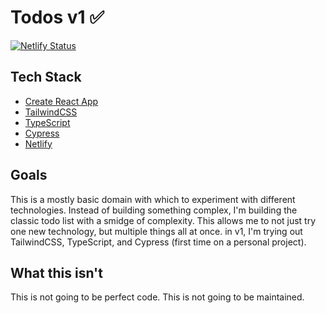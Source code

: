 # Todos v1 ✅

[![Netlify Status](https://api.netlify.com/api/v1/badges/685b3de5-8f4d-412a-8aff-98c6b0f7e33d/deploy-status)](https://app.netlify.com/sites/typed-todos/deploys)

## Tech Stack

- [Create React App](https://github.com/facebook/create-react-app)
- [TailwindCSS](https://tailwindcss.com/)
- [TypeScript](https://www.typescriptlang.org/)
- [Cypress](https://www.cypress.io/)
- [Netlify](https://netlify.com)

## Goals

This is a mostly basic domain with which to experiment with different technologies. Instead of building something complex, I'm building the classic todo list with a smidge of complexity. This allows me to not just try one new technology, but multiple things all at once. in v1, I'm trying out TailwindCSS, TypeScript, and Cypress (first time on a personal project).

## What this isn't

This is not going to be perfect code. This is not going to be maintained.

